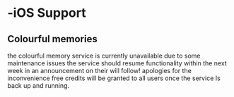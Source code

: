 # -iOS Support

## Colourful memories
  the colourful memory service is currently unavailable due to some maintenance issues the service should resume functionality within the next week in an announcement on their will follow!  apologies for the inconvenience free credits will be granted to all users  once the service Is back up and running.
